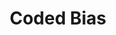 ---
layout: module
num: 7
title: Coded Bias
type: lecture
draft: 0
group: 3
show_schedule: 1
due_date: 2024-04-18
readings:
  - title: Teachable Machine Tutorial
    url: https://teachablemachine.withgoogle.com/v1/
    source: Google
  - title: Coded Bias
    url: https://www.netflix.com/title/81328723
    author: Kantayya, S.
    date: 2020
    source: 7th Empire Media
    notes: "We recognize not everyone may have access to Netflix and as such have <a href='https://canvas.northwestern.edu/files/18867988/'>uploaded a version to Canvas</a>. Also, this could be a great opportunity to come together (covid-safely, of course) with your learning pods and watch together in person!" 
---